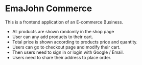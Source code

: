 # EmaJohn Commerce

This is a frontend application of an E-commerce Business.

* All products are shown randomly in the shop page
* User can any add products to their cart.
* Total price is shown according to products price and quantity.
* Users can go to checkout page and modify their cart.
* Then users need to sign in or login with Google / Email.
* Users need to share their address to place order.
